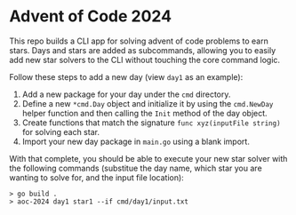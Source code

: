 # Advent of Code 2024

This repo builds a CLI app for solving advent of code problems to earn stars.  Days and stars are added as subcommands, allowing you to easily add new star solvers to the CLI without touching the core command logic.

Follow these steps to add a new day (view `day1` as an example):

1. Add a new package for your day under the `cmd` directory.
2. Define a new `*cmd.Day` object and initialize it by using the `cmd.NewDay` helper function and then calling the `Init` method of the day object.
3. Create functions that match the signature `func xyz(inputFile string)` for solving each star.
4. Import your new day package in `main.go` using a blank import.

With that complete, you should be able to execute your new star solver with the following commands (substitue the day name, which star you are wanting to solve for, and the input file location):

```
> go build .
> aoc-2024 day1 star1 --if cmd/day1/input.txt
```